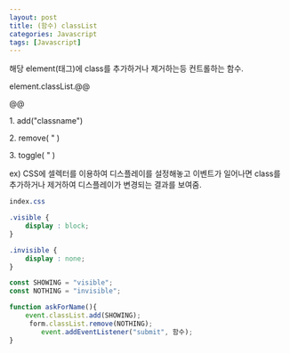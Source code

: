 ```yaml
---
layout: post
title: (함수) classList
categories: Javascript
tags: [Javascript]
---
```


해당 element(태그)에 class를 추가하거나 제거하는등 컨트롤하는 함수. 

element.classList.@@

@@

1\. add("classname")

2\. remove( " )

3\. toggle( " )

ex) CSS에 셀렉터를 이용하여 디스플레이를 설정해놓고 이벤트가 일어나면 class를 추가하거나 제거하여 디스플레이가 변경되는 결과를 보여줌.

```css
index.css

.visible {
	display : block;
}

.invisible {
	display : none;
}
```

```javascript
const SHOWING = "visible";
const NOTHING = "invisible";

function askForName(){
	event.classList.add(SHOWING);
   	 form.classList.remove(NOTHING);
    	event.addEventListener("submit", 함수);
}
```